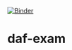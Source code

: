 [![Binder](https://mybinder.org/badge_logo.svg)](https://mybinder.org/v2/gh/tomasezequielrau/daf-exam/main)
# daf-exam
